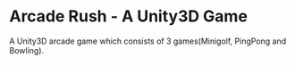 # Arcade Rush - A Unity3D Game
A Unity3D arcade game which consists of 3 games(Minigolf, PingPong and Bowling). 

